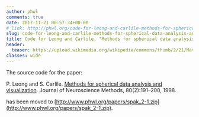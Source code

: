 ```yaml
---
author: phwl
comments: true
date: 2017-11-21 00:57:34+00:00
# link: http://phwl.org/code-for-leong-and-carlile-methods-for-spherical-data-analysis-and-visualization/
slug: code-for-leong-and-carlile-methods-for-spherical-data-analysis-and-visualization
title: Code for Leong and Carlile, "Methods for spherical data analysis and visualization"
header:
  teaser: https://upload.wikimedia.org/wikipedia/commons/thumb/2/21/Matlab_Logo.png/267px-Matlab_Logo.png
classes: wide
---
```


The source code for the paper:

P. Leong and S. Carlile. [Methods for spherical data analysis and visualization](http://phwl.org/papers/spak_jnm98.pdf). Journal of Neuroscience Methods, 80(2):191–200, 1998.

has been moved to [http://www.phwl.org/papers/spak_2-1.zip](http://www.phwl.org/papers/spak_2-1.zip).
